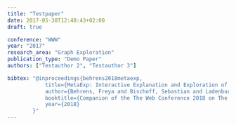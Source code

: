 ```yaml
---
title: "Testpaper"
date: 2017-05-30T12:40:43+02:00
draft: true

conference: "WWW"
year: "2017"
research_area: "Graph Exploration"
publication_type: "Demo Paper"
authors: ["Testauthor 2", "Testauthor 3"]

bibtex: "@inproceedings{behrens2018metaexp,
            title={MetaExp: Interactive Explanation and Exploration of Large Knowledge Graphs},
            author={Behrens, Freya and Bischoff, Sebastian and Ladenburger, Pius and R{\"u}ckin, Julius and Seidel, Laurenz and Stolp, Fabian and Vaichenker, Michael and Ziegler, Adrian and Mottin, Davide and Aghaei, Fatemeh and others},
            booktitle={Companion of the The Web Conference 2018 on The Web Conference 2018}
            year={2018}
        }"
---
```


